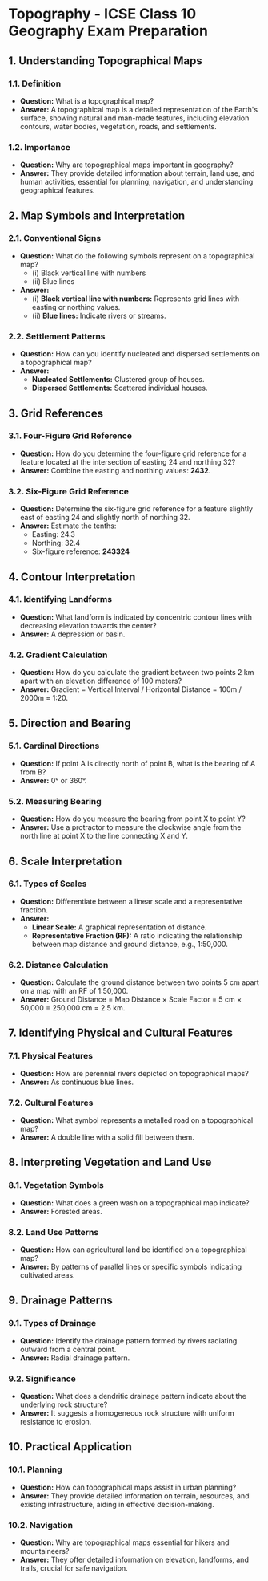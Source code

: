 # Topography - ICSE Class 10 Geography Exam Preparation

## 1. **Understanding Topographical Maps**

### **1.1. Definition**
- **Question:** What is a topographical map?
- **Answer:** A topographical map is a detailed representation of the Earth's surface, showing natural and man-made features, including elevation contours, water bodies, vegetation, roads, and settlements.

### **1.2. Importance**
- **Question:** Why are topographical maps important in geography?
- **Answer:** They provide detailed information about terrain, land use, and human activities, essential for planning, navigation, and understanding geographical features.

## 2. **Map Symbols and Interpretation**

### **2.1. Conventional Signs**
- **Question:** What do the following symbols represent on a topographical map?
  - (i) Black vertical line with numbers
  - (ii) Blue lines
- **Answer:**
  - (i) **Black vertical line with numbers:** Represents grid lines with easting or northing values.
  - (ii) **Blue lines:** Indicate rivers or streams.

### **2.2. Settlement Patterns**
- **Question:** How can you identify nucleated and dispersed settlements on a topographical map?
- **Answer:**
  - **Nucleated Settlements:** Clustered group of houses.
  - **Dispersed Settlements:** Scattered individual houses.

## 3. **Grid References**

### **3.1. Four-Figure Grid Reference**
- **Question:** How do you determine the four-figure grid reference for a feature located at the intersection of easting 24 and northing 32?
- **Answer:** Combine the easting and northing values: **2432**.

### **3.2. Six-Figure Grid Reference**
- **Question:** Determine the six-figure grid reference for a feature slightly east of easting 24 and slightly north of northing 32.
- **Answer:** Estimate the tenths:
  - Easting: 24.3
  - Northing: 32.4
  - Six-figure reference: **243324**

## 4. **Contour Interpretation**

### **4.1. Identifying Landforms**
- **Question:** What landform is indicated by concentric contour lines with decreasing elevation towards the center?
- **Answer:** A depression or basin.

### **4.2. Gradient Calculation**
- **Question:** How do you calculate the gradient between two points 2 km apart with an elevation difference of 100 meters?
- **Answer:** Gradient = Vertical Interval / Horizontal Distance = 100m / 2000m = 1:20.

## 5. **Direction and Bearing**

### **5.1. Cardinal Directions**
- **Question:** If point A is directly north of point B, what is the bearing of A from B?
- **Answer:** 0° or 360°.

### **5.2. Measuring Bearing**
- **Question:** How do you measure the bearing from point X to point Y?
- **Answer:** Use a protractor to measure the clockwise angle from the north line at point X to the line connecting X and Y.

## 6. **Scale Interpretation**

### **6.1. Types of Scales**
- **Question:** Differentiate between a linear scale and a representative fraction.
- **Answer:**
  - **Linear Scale:** A graphical representation of distance.
  - **Representative Fraction (RF):** A ratio indicating the relationship between map distance and ground distance, e.g., 1:50,000.

### **6.2. Distance Calculation**
- **Question:** Calculate the ground distance between two points 5 cm apart on a map with an RF of 1:50,000.
- **Answer:** Ground Distance = Map Distance × Scale Factor = 5 cm × 50,000 = 250,000 cm = 2.5 km.

## 7. **Identifying Physical and Cultural Features**

### **7.1. Physical Features**
- **Question:** How are perennial rivers depicted on topographical maps?
- **Answer:** As continuous blue lines.

### **7.2. Cultural Features**
- **Question:** What symbol represents a metalled road on a topographical map?
- **Answer:** A double line with a solid fill between them.

## 8. **Interpreting Vegetation and Land Use**

### **8.1. Vegetation Symbols**
- **Question:** What does a green wash on a topographical map indicate?
- **Answer:** Forested areas.

### **8.2. Land Use Patterns**
- **Question:** How can agricultural land be identified on a topographical map?
- **Answer:** By patterns of parallel lines or specific symbols indicating cultivated areas.

## 9. **Drainage Patterns**

### **9.1. Types of Drainage**
- **Question:** Identify the drainage pattern formed by rivers radiating outward from a central point.
- **Answer:** Radial drainage pattern.

### **9.2. Significance**
- **Question:** What does a dendritic drainage pattern indicate about the underlying rock structure?
- **Answer:** It suggests a homogeneous rock structure with uniform resistance to erosion.

## 10. **Practical Application**

### **10.1. Planning**
- **Question:** How can topographical maps assist in urban planning?
- **Answer:** They provide detailed information on terrain, resources, and existing infrastructure, aiding in effective decision-making.

### **10.2. Navigation**
- **Question:** Why are topographical maps essential for hikers and mountaineers?
- **Answer:** They offer detailed information on elevation, landforms, and trails, crucial for safe navigation.


